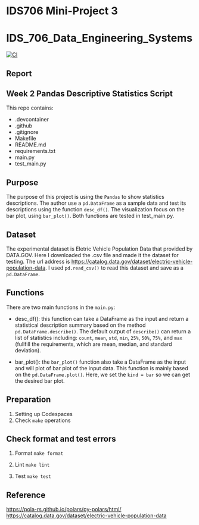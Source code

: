 # IDS706 Mini-Project 3

## 


# IDS_706_Data_Engineering_Systems
[![CI](https://github.com/nogibjj/TianjiRao_Pandas_Desc_Stat_Script/actions/workflows/ci.yml/badge.svg)](https://github.com/nogibjj/TianjiRao_Pandas_Desc_Stat_Script/actions/workflows/ci.yml)

## **Report**
## Week 2 Pandas Descriptive Statistics Script 

This repo contains:   
- .devcontainer     
- .github   
- .gitignore    
- Makefile  
- README.md     
- requirements.txt      
- main.py   
- test_main.py

## Purpose
The purpose of this project is using the `Pandas` to show statistics descriptions. The author use a `pd.DataFrame` as a sample data and test its descriptions using the function `desc_df()`. The visualization focus on the bar plot, using `bar_plot()`. Both functions are tested in test_main.py.

## Dataset
The experimental dataset is Eletric Vehicle Population Data that provided by DATA.GOV. Here I downloaded the .csv file and made it the dataset for testing.
The url address is https://catalog.data.gov/dataset/electric-vehicle-population-data. 
I used `pd.read_csv()` to read this dataset and save as a `pd.DataFrame`.

## Functions
There are two main functions in the `main.py`:
- desc_df(): this function can take a DataFrame as the input and return a statistical description summary based on the method `pd.DataFrame.describe()`. The default output of `describe()` can return a list of statistics including: `count`, `mean`, `std`, `min`, `25%`, `50%`, `75%`, and `max` (fullfill the requirements, which are mean, median, and standard deviation). 

- bar_plot(): the `bar_plot()` function also take a DataFrame as the input and will plot of bar plot of the input data. This function is mainly based on the `pd.DataFrame.plot()`. Here, we set the `kind = bar` so we can get the desired bar plot.


## Preparation
1. Setting up Codespaces
2. Check `make` operations


## Check format and test errors
1. Format `make format`
2. Lint `make lint`


3. Test `make test`



## Reference
https://pola-rs.github.io/polars/py-polars/html/   
https://catalog.data.gov/dataset/electric-vehicle-population-data